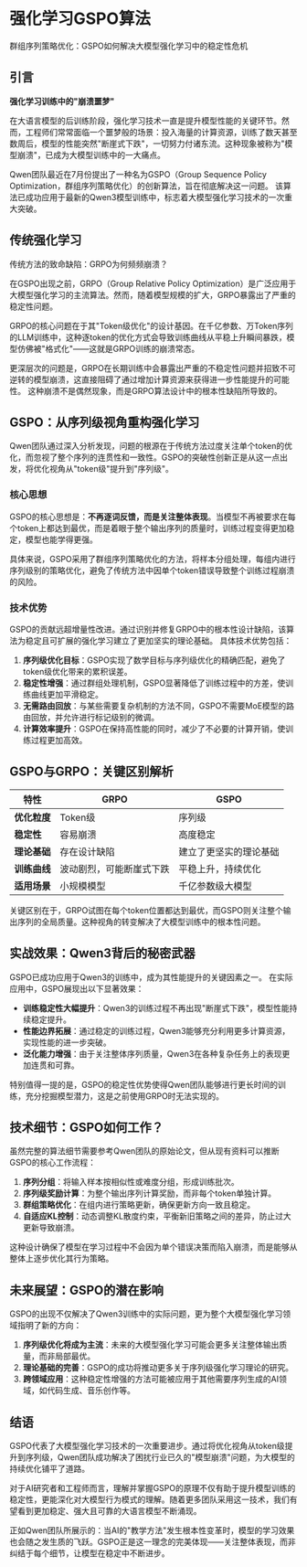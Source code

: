 # 强化学习GSPO算法

群组序列策略优化：GSPO如何解决大模型强化学习中的稳定性危机

## 引言

**强化学习训练中的"崩溃噩梦"**

在大语言模型的后训练阶段，强化学习技术一直是提升模型性能的关键环节。然而，工程师们常常面临一个噩梦般的场景：投入海量的计算资源，训练了数天甚至数周后，模型的性能突然"断崖式下跌"，一切努力付诸东流。这种现象被称为"模型崩溃"，已成为大模型训练中的一大痛点。

Qwen团队最近在7月份提出了一种名为GSPO（Group Sequence Policy Optimization，群组序列策略优化）的创新算法，旨在彻底解决这一问题。 该算法已成功应用于最新的Qwen3模型训练中，标志着大模型强化学习技术的一次重大突破。

## 传统强化学习

传统方法的致命缺陷：GRPO为何频频崩溃？

在GSPO出现之前，GRPO（Group Relative Policy Optimization）是广泛应用于大模型强化学习的主流算法。然而，随着模型规模的扩大，GRPO暴露出了严重的稳定性问题。

GRPO的核心问题在于其"Token级优化"的设计基因。在千亿参数、万Token序列的LLM训练中，这种逐token的优化方式会导致训练曲线从平稳上升瞬间暴跌，模型仿佛被"格式化"——这就是GRPO训练的崩溃常态。

更深层次的问题是，GRPO在长期训练中会暴露出严重的不稳定性问题并招致不可逆转的模型崩溃，这直接阻碍了通过增加计算资源来获得进一步性能提升的可能性。 这种崩溃不是偶然现象，而是GRPO算法设计中的根本性缺陷所导致的。

## GSPO：从序列级视角重构强化学习

Qwen团队通过深入分析发现，问题的根源在于传统方法过度关注单个token的优化，而忽视了整个序列的连贯性和一致性。GSPO的突破性创新正是从这一点出发，将优化视角从"token级"提升到"序列级"。

### 核心思想

GSPO的核心思想是：**不再逐词反馈，而是关注整体表现**。当模型不再被要求在每个token上都达到最优，而是着眼于整个输出序列的质量时，训练过程变得更加稳定，模型也能学得更强。

具体来说，GSPO采用了群组序列策略优化的方法，将样本分组处理，每组内进行序列级别的策略优化，避免了传统方法中因单个token错误导致整个训练过程崩溃的风险。

### 技术优势

GSPO的贡献远超增量性改进。通过识别并修复GRPO中的根本性设计缺陷，该算法为稳定且可扩展的强化学习建立了更加坚实的理论基础。 具体技术优势包括：

1. **序列级优化目标**：GSPO实现了数学目标与序列级优化的精确匹配，避免了token级优化带来的累积误差。
2. **稳定性增强**：通过群组处理机制，GSPO显著降低了训练过程中的方差，使训练曲线更加平滑稳定。
3. **无需路由回放**：与某些需要复杂机制的方法不同，GSPO不需要MoE模型的路由回放，并允许进行标记级别的微调。
4. **计算效率提升**：GSPO在保持高性能的同时，减少了不必要的计算开销，使训练过程更加高效。

## GSPO与GRPO：关键区别解析

| 特性         | GRPO                     | GSPO                   |
| ------------ | ------------------------ | ---------------------- |
| **优化粒度** | Token级                  | 序列级                 |
| **稳定性**   | 容易崩溃                 | 高度稳定               |
| **理论基础** | 存在设计缺陷             | 建立了更坚实的理论基础 |
| **训练曲线** | 波动剧烈，可能断崖式下跌 | 平稳上升，持续优化     |
| **适用场景** | 小规模模型               | 千亿参数级大模型       |

关键区别在于，GRPO试图在每个token位置都达到最优，而GSPO则关注整个输出序列的全局质量。这种视角的转变解决了大模型训练中的根本性问题。

## 实战效果：Qwen3背后的秘密武器

GSPO已成功应用于Qwen3的训练中，成为其性能提升的关键因素之一。 在实际应用中，GSPO展现出以下显著效果：

- **训练稳定性大幅提升**：Qwen3的训练过程不再出现"断崖式下跌"，模型性能持续稳定提升。
- **性能边界拓展**：通过稳定的训练过程，Qwen3能够充分利用更多计算资源，实现性能的进一步突破。
- **泛化能力增强**：由于关注整体序列质量，Qwen3在各种复杂任务上的表现更加连贯和可靠。

特别值得一提的是，GSPO的稳定性优势使得Qwen团队能够进行更长时间的训练，充分挖掘模型潜力，这是之前使用GRPO时无法实现的。

## 技术细节：GSPO如何工作？

虽然完整的算法细节需要参考Qwen团队的原始论文，但从现有资料可以推断GSPO的核心工作流程：

1. **序列分组**：将输入样本按相似性或难度分组，形成训练批次。
2. **序列级奖励计算**：为整个输出序列计算奖励，而非每个token单独计算。
3. **群组策略优化**：在组内进行策略更新，确保更新方向一致且稳定。
4. **自适应KL控制**：动态调整KL散度约束，平衡新旧策略之间的差异，防止过大更新导致崩溃。

这种设计确保了模型在学习过程中不会因为单个错误决策而陷入崩溃，而是能够从整体上逐步优化其行为策略。

## 未来展望：GSPO的潜在影响

GSPO的出现不仅解决了Qwen3训练中的实际问题，更为整个大模型强化学习领域指明了新的方向：

1. **序列级优化将成为主流**：未来的大模型强化学习可能会更多关注整体输出质量，而非局部最优。
2. **理论基础的完善**：GSPO的成功将推动更多关于序列级强化学习理论的研究。
3. **跨领域应用**：这种稳定性增强的方法可能被应用于其他需要序列生成的AI领域，如代码生成、音乐创作等。

## 结语

GSPO代表了大模型强化学习技术的一次重要进步。通过将优化视角从token级提升到序列级，Qwen团队成功解决了困扰行业已久的"模型崩溃"问题，为大模型的持续优化铺平了道路。

对于AI研究者和工程师而言，理解并掌握GSPO的原理不仅有助于提升模型训练的稳定性，更能深化对大模型行为模式的理解。随着更多团队采用这一技术，我们有望看到更加稳定、强大且可靠的大语言模型不断涌现。

正如Qwen团队所展示的：当AI的"教学方法"发生根本性变革时，模型的学习效果也会随之发生质的飞跃。GSPO正是这一理念的完美体现——关注整体表现，而非纠结于每个细节，让模型在稳定中不断进步。